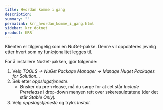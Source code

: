 ```yaml
---
title: Hvordan komme i gang
description: 
summary: ""
permalink: krr_hvordan_komme_i_gang.html
sidebar: krr_dotnet
product: KRR
---
```


Klienten er tilgjengelig som en NuGet-pakke. Denne vil oppdateres jevnlig etter hvert som ny funksjonalitet legges til.

For å installere NuGet-pakken, gjør følgende:

1. Velg _TOOLS -> NuGet Package Manager -> Manage Nuget Packages for Solution..._
2. Søk etter _oppslagstjeneste_.
	* Ønsker du pre-release, må du sørge for at det står _Include Prerelease_ i drop-down menyen rett over søkeresuløtatene (der det står _Stable Only_).
3. Velg _oppslagstjeneste_ og trykk _Install_.
